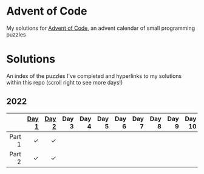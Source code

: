 # Advent of Code

My solutions for [Advent of Code](https://adventofcode.com/about), an advent calendar of small programming puzzles

# Solutions

An index of the puzzles I've completed and hyperlinks to my solutions within this repo (scroll right to see more days!)

## 2022

|                                     |[Day 1](2022/src/solutions/day01.rs)| [Day 2](2022/src/solutions/day02.rs) | Day 3 | Day 4 | Day 5 | Day 6 | Day 7 | Day 8 | Day 9 | Day 10 | Day 11 | Day 12 | Day 13 | Day 14 | Day 15 | Day 16 | Day 17 | Day 18 | Day 19 | Day 20 | Day 21 | Day 22 | Day 23 | Day 24 | Day 25 |
|------------------------------------:|-----------------------------------:|-------------------------------------:|------:|------:|------:|------:|------:|------:|------:|-------:|-------:|-------:|-------:|-------:|-------:|-------:|-------:|-------:|-------:|-------:|-------:|-------:|-------:|-------:|-------:|
| Part 1                              |              ✓                     |                  ✓                   |       |       |       |       |       |       |       |        |        |        |        |        |        |        |        |        |        |        |        |        |        |        |        |
| Part 2                              |              ✓                     |                  ✓                   |       |       |       |       |       |       |       |        |        |        |        |        |        |        |        |        |        |        |        |        |        |        |        |
